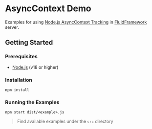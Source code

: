 # AsyncContext Demo

Examples for using [Node.js AsyncContext Tracking](https://nodejs.org/docs/latest-v18.x/api/async_context.html) in [FluidFramework](https://github.com/microsoft/FluidFramework) server.

## Getting Started

### Prerequisites

- [Node.js](https://nodejs.org/en/) (v18 or higher)

### Installation

```shell
npm install
```

### Running the Examples

```shell
npm start dist/<example>.js
```

> Find available examples under the `src` directory
